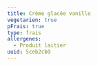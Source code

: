 ```yaml
---
title: Crème glacée vanille
vegetarien: true
pFrais: true
type: frais
allergenes:
  - Produit laitier
uuid: 5ceb2cb0
---
```


